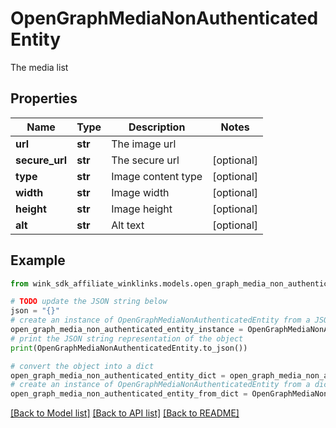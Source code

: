 # OpenGraphMediaNonAuthenticatedEntity

The media list

## Properties

Name | Type | Description | Notes
------------ | ------------- | ------------- | -------------
**url** | **str** | The image url | 
**secure_url** | **str** | The secure url | [optional] 
**type** | **str** | Image content type | [optional] 
**width** | **str** | Image width | [optional] 
**height** | **str** | Image height | [optional] 
**alt** | **str** | Alt text | [optional] 

## Example

```python
from wink_sdk_affiliate_winklinks.models.open_graph_media_non_authenticated_entity import OpenGraphMediaNonAuthenticatedEntity

# TODO update the JSON string below
json = "{}"
# create an instance of OpenGraphMediaNonAuthenticatedEntity from a JSON string
open_graph_media_non_authenticated_entity_instance = OpenGraphMediaNonAuthenticatedEntity.from_json(json)
# print the JSON string representation of the object
print(OpenGraphMediaNonAuthenticatedEntity.to_json())

# convert the object into a dict
open_graph_media_non_authenticated_entity_dict = open_graph_media_non_authenticated_entity_instance.to_dict()
# create an instance of OpenGraphMediaNonAuthenticatedEntity from a dict
open_graph_media_non_authenticated_entity_from_dict = OpenGraphMediaNonAuthenticatedEntity.from_dict(open_graph_media_non_authenticated_entity_dict)
```
[[Back to Model list]](../README.md#documentation-for-models) [[Back to API list]](../README.md#documentation-for-api-endpoints) [[Back to README]](../README.md)


